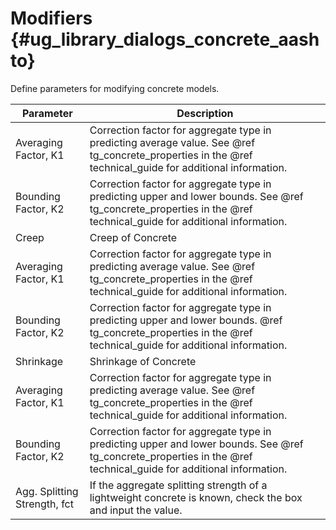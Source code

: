 Modifiers {#ug_library_dialogs_concrete_aashto}
==============================================
Define parameters for modifying concrete models.

Parameter | Description
----------|------------
Averaging Factor, K1 | Correction factor for aggregate type in predicting average value. See @ref tg_concrete_properties in the @ref technical_guide for additional information.
Bounding Factor, K2 | Correction factor for aggregate type in predicting upper and lower bounds. See @ref tg_concrete_properties in the @ref technical_guide for additional information.
Creep | Creep of Concrete
Averaging Factor, K1 | Correction factor for aggregate type in predicting average value. See @ref tg_concrete_properties in the @ref technical_guide for additional information.
Bounding Factor, K2 | Correction factor for aggregate type in predicting upper and lower bounds. @ref tg_concrete_properties in the @ref technical_guide for additional information.
Shrinkage | Shrinkage of Concrete
Averaging Factor, K1 | Correction factor for aggregate type in predicting average value. See @ref tg_concrete_properties in the @ref technical_guide for additional information.
Bounding Factor, K2 | Correction factor for aggregate type in predicting upper and lower bounds. See @ref tg_concrete_properties in the @ref technical_guide for additional information.
Agg. Splitting Strength, fct | If the aggregate splitting strength of a lightweight concrete is known, check the box and input the value.

